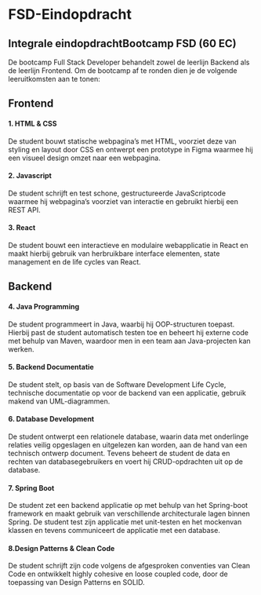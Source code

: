# FSD-Eindopdracht
## Integrale eindopdrachtBootcamp FSD (60 EC)

De bootcamp Full Stack Developer behandelt zowel de leerlijn Backend als de leerlijn Frontend. Om de bootcamp af te ronden dien je de volgende leeruitkomsten aan te tonen: 

## Frontend

#### 1. HTML & CSS

De student bouwt statische webpagina’s met HTML, voorziet deze van styling en layout door CSS en ontwerpt een prototype in Figma waarmee hij een visueel design omzet naar een webpagina.

#### 2. Javascript 

De student schrijft en test schone, gestructureerde JavaScriptcode waarmee hij webpagina’s voorziet van interactie en gebruikt hierbij een REST API.

#### 3. React 

De student bouwt een interactieve en modulaire webapplicatie in React en maakt hierbij gebruik van herbruikbare interface elementen, state management en de life cycles van React.

## Backend

#### 4. Java Programming

De student programmeert in Java, waarbij hij OOP-structuren toepast. Hierbij past de student automatisch testen toe en beheert hij externe code met behulp van Maven, waardoor men in een team aan Java-projecten kan werken.

#### 5. Backend Documentatie

De student stelt, op basis van de Software Development Life Cycle, technische documentatie op voor de backend van een applicatie, gebruik makend van UML-diagrammen.  

#### 6. Database Development

De student ontwerpt een relationele database, waarin data met onderlinge relaties veilig opgeslagen en uitgelezen kan worden, aan de hand van een technisch ontwerp document. Tevens beheert de student de data en rechten van databasegebruikers en voert hij CRUD-opdrachten uit op de database.

#### 7. Spring Boot

De student zet een backend applicatie op met behulp van het Spring-boot framework en maakt gebruik van verschillende architecturale lagen binnen Spring. De student test zijn applicatie met unit-testen en het mockenvan klassen en tevens communiceert de applicatie met een database.

#### 8.Design Patterns & Clean Code 

De student schrijft zijn code volgens de afgesproken conventies van Clean Code en ontwikkelt highly cohesive en loose coupled code, door de toepassing van Design Patterns en SOLID.

